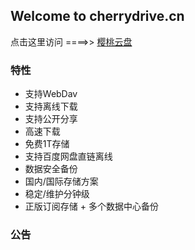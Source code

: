 ## Welcome to cherrydrive.cn

点击这里访问 ====>> [樱桃云盘](https://cherrydrive.cn/)

### 特性

- 支持WebDav
- 支持离线下载
- 支持公开分享
- 高速下载
- 免费1T存储
- 支持百度网盘直链离线
- 数据安全备份
- 国内/国际存储方案
- 稳定/维护分钟级
- 正版订阅存储 + 多个数据中心备份

### 公告





